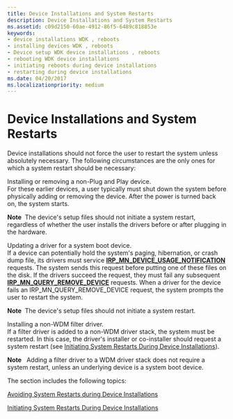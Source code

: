 ```yaml
---
title: Device Installations and System Restarts
description: Device Installations and System Restarts
ms.assetid: c09d2150-60ae-4912-86f5-6489c818853e
keywords:
- device installations WDK , reboots
- installing devices WDK , reboots
- Device setup WDK device installations , reboots
- rebooting WDK device installations
- initiating reboots during device installations
- restarting during device installations
ms.date: 04/20/2017
ms.localizationpriority: medium
---
```


# Device Installations and System Restarts





Device installations should not force the user to restart the system unless absolutely necessary. The following circumstances are the only ones for which a system restart should be necessary:

<a href="" id="installing-or-removing-a-non-plug-and-play-device--"></a>Installing or removing a non-Plug and Play device.   
For these earlier devices, a user typically must shut down the system before physically adding or removing the device. After the power is turned back on, the system starts.

**Note**  The device's setup files should not initiate a system restart, regardless of whether the user installs the drivers before or after plugging in the hardware.

 

<a href="" id="updating-a-driver-for-a-system-boot-device--"></a>Updating a driver for a system boot device.   
If a device can potentially hold the system's paging, hibernation, or crash dump file, its drivers must service [**IRP_MN_DEVICE_USAGE_NOTIFICATION**](../kernel/irp-mn-device-usage-notification.md) requests. The system sends this request before putting one of these files on the disk. If the drivers succeed the request, they must fail any subsequent [**IRP_MN_QUERY_REMOVE_DEVICE**](../kernel/irp-mn-query-remove-device.md) requests. When a driver for the device fails an IRP_MN_QUERY_REMOVE_DEVICE request, the system prompts the user to restart the system.

**Note**  The device's setup files should not initiate a system restart.

 

<a href="" id="installing-a-non-wdm-filter-driver-"></a>Installing a non-WDM filter driver.  
If a filter driver is added to a non-WDM driver stack, the system must be restarted. In this case, the driver's installer or co-installer should request a system restart (see [Initiating System Restarts During Device Installations](initiating-system-restarts-during-device-installations.md)).

**Note**   Adding a filter driver to a WDM driver stack does not require a system restart, unless an underlying device is a system boot device.

 

The section includes the following topics:

[Avoiding System Restarts during Device Installations](avoiding-system-restarts-during-device-installations.md)

[Initiating System Restarts During Device Installations](initiating-system-restarts-during-device-installations.md)

 

